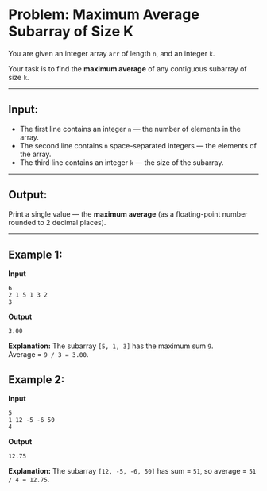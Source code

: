 # Problem: Maximum Average Subarray of Size K

You are given an integer array `arr` of length `n`, and an integer `k`.

Your task is to find the **maximum average** of any contiguous subarray of size `k`.

---

## Input:
- The first line contains an integer `n` — the number of elements in the array.
- The second line contains `n` space-separated integers — the elements of the array.
- The third line contains an integer `k` — the size of the subarray.

---

## Output:
Print a single value — the **maximum average** (as a floating-point number rounded to 2 decimal places).

---

## Example 1:
**Input**
```
6
2 1 5 1 3 2
3
```

**Output**


`3.00`


**Explanation:**
The subarray `[5, 1, 3]` has the maximum sum `9`.  
Average = `9 / 3 = 3.00`.


## Example 2:
**Input**

```
5
1 12 -5 -6 50
4
```

**Output**


`12.75`


**Explanation:**
The subarray `[12, -5, -6, 50]` has sum = `51`, 
so average = `51 / 4 = 12.75`.